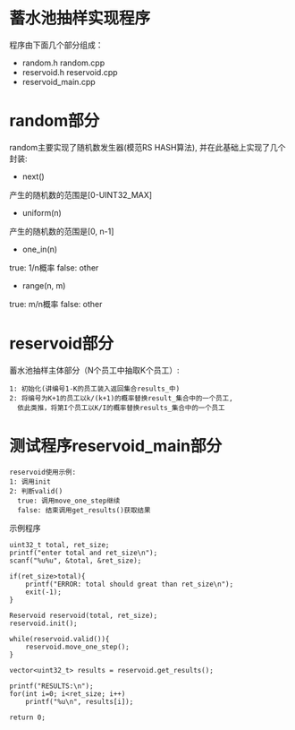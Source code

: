 蓄水池抽样实现程序
==========================

程序由下面几个部分组成：

* random.h random.cpp
* reservoid.h reservoid.cpp
* reservoid_main.cpp

random部分
=============================

random主要实现了随机数发生器(模范RS HASH算法),
并在此基础上实现了几个封装:

* next()

产生的随机数的范围是[0-UINT32_MAX]

* uniform(n)

产生的随机数的范围是[0, n-1]

* one_in(n)

true: 1/n概率  false: other

* range(n, m)

true: m/n概率  false: other

reservoid部分
=============================

蓄水池抽样主体部分（N个员工中抽取K个员工）:

```
1: 初始化(讲编号1-K的员工装入返回集合results_中)
2: 将编号为K+1的员工以k/(k+1)的概率替换result_集合中的一个员工,
  依此类推，将第I个员工以K/I的概率替换results_集合中的一个员工
```


测试程序reservoid_main部分
=============================


```
reservoid使用示例:
1: 调用init
2: 判断valid() 
  true: 调用move_one_step继续
  false: 结束调用get_results()获取结果
```

示例程序


    uint32_t total, ret_size;
    printf("enter total and ret_size\n");
    scanf("%u%u", &total, &ret_size);
    
    if(ret_size>total){
        printf("ERROR: total should great than ret_size\n");
        exit(-1);
    }
   
    Reservoid reservoid(total, ret_size); 
    reservoid.init();
    
    while(reservoid.valid()){
        reservoid.move_one_step();
    }

    vector<uint32_t> results = reservoid.get_results();

    printf("RESULTS:\n");
    for(int i=0; i<ret_size; i++)
        printf("%u\n", results[i]);

    return 0;
